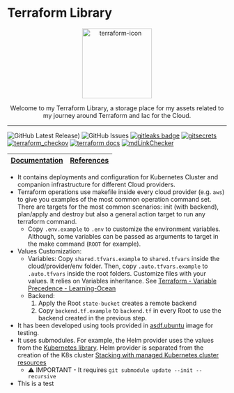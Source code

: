 # Terraform Library

<p align="center">
  <img alt="terraform-icon" src="https://icons-for-free.com/iconfiles/png/512/Terraform-1329545833434920628.png" height="160" />
  <p align="center">Welcome to my Terraform Library, a storage place for my assets related to my journey around Terraform and Iac for the Cloud.</p>
</p>

---

![GitHub Latest Release)](https://img.shields.io/github/v/release/carlosrodlop/terraform-lib?logo=github) ![GitHub Issues](https://img.shields.io/github/issues/carlosrodlop/terraform-lib?logo=github) [![gitleaks badge](https://img.shields.io/badge/protected%20by-gitleaks-blue)](https://github.com/zricethezav/gitleaks#pre-commit) [![gitsecrets](https://img.shields.io/badge/protected%20by-gitsecrets-blue)](https://github.com/awslabs/git-secrets) [![terraform_checkov](https://img.shields.io/badge/protected%20by-checkov-blue)](https://github.com/bridgecrewio/checkov) [![terraform docs](https://img.shields.io/badge/docs%20by-terraformdocs-blue)](https://github.com/terraform-docs/terraform-docs/) [![mdLinkChecker](https://github.com/carlosrodlop/terraform-lib/actions/workflows/mdLinkChecker.yml/badge.svg)](https://github.com/carlosrodlop/terraform-lib/actions/workflows/mdLinkChecker.yml)

| [Documentation](https://github.com/carlosrodlop/carlosrodlop-docs/tree/main/hashicorp) | [References](https://github.com/carlosrodlop/carlosrodlop-docs#terraform) |
| -------------------------------------------------------------------------------------- | ------------------------------------------------------------------------- |

- It contains deployments and configuration for Kubernetes Cluster and companion infrastructure for different Cloud providers.
- Terraform operations use makefile inside every cloud provider (e.g. `aws`) to give you examples of the most common operation command set. There are targets for the most common scenarios: init (with backend), plan/apply and destroy but also a general action target to run any terraform command.
  - Copy `.env.example` to `.env` to customize the environment variables. Although, some variables can be passed as arguments to target in the make command (`ROOT` for example).
- Values Customization:
  - Variables: Copy `shared.tfvars.example` to `shared.tfvars` inside the cloud/provider/env folder. Then, copy `.auto.tfvars.example` to `.auto.tfvars` inside the root folders. Customize files with your values. It relies on Variables inheritance. See [Terraform - Variable Precedence - Learning-Ocean](https://learning-ocean.com/tutorials/terraform/terraform-variable-precedence)
  - Backend:
    1. Apply the Root `state-bucket` creates a remote backend
    2. Copy `backend.tf.example` to `backend.tf` in every Root to use the backend created in the previous step.
- It has been developed using tools provided in [asdf.ubuntu](https://github.com/carlosrodlop/docker-lib/tree/v1.1.0/docker/asdf.ubuntu) image for testing.
- It uses submodules. For example, the Helm provider uses the values from the [Kubernetes library](https://github.com/carlosrodlop/K8s-lib). Helm provider is separated from the creation of the K8s cluster [Stacking with managed Kubernetes cluster resources](https://registry.terraform.io/providers/hashicorp/kubernetes/latest/docs#stacking-with-managed-kubernetes-cluster-resources)
  - ⚠️ IMPORTANT - It requires `git submodule update --init --recursive`
- This is a test

